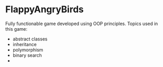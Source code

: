 # FlappyAngryBirds

Fully functionable game developed using OOP principles. 
Topics used in this game: 
- abstract classes
- inheritance
- polymorphism
- binary search
- 

